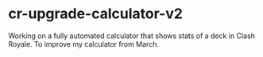 # cr-upgrade-calculator-v2
Working on a fully automated calculator that shows stats of a deck in Clash Royale. To improve my calculator from March. 
